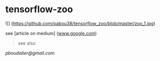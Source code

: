 # tensorflow-zoo

![] (https://github.com/pabou38/tensorflow_zoo/blob/master/zoo_1.jpg)

see [article on medium] (www.google.com)

> see also


_pboudalier@gmail.com_
